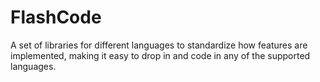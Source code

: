 # FlashCode
A set of libraries for different languages to standardize how features are implemented, making it easy to drop in and code in any of the supported languages.
